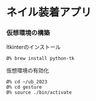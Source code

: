 # ネイル装着アプリ
### 仮想環境の構築

ltkinterのインストール
```
Ø% brew install python-tk

```

仮想環境の有効化
```
Ø% cd ~/ub_2023
Ø% cd gesture
Ø% source ./bin/activate
```

